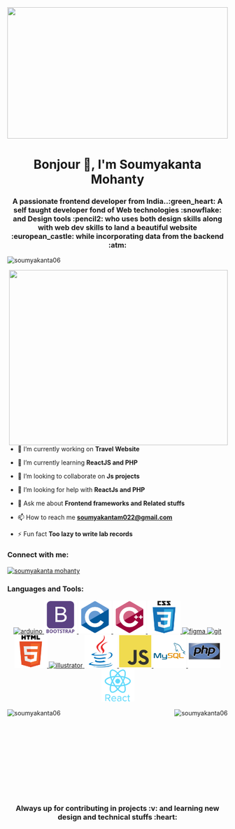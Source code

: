 <img src="https://t4.ftcdn.net/jpg/04/19/26/97/360_F_419269782_9LsP3TQndMVnZ2j3ZhTPhMjaqQpFAth9.jpg" width="100%" height="300">
<h1 align="center">Bonjour 👋, I'm Soumyakanta Mohanty</h1>
<h3 align="center">A passionate frontend developer from India..:green_heart: A self taught developer fond of Web technologies :snowflake: and Design tools :pencil2: who uses both design skills along with web dev skills to land a beautiful website :european_castle: while incorporating data from the backend :atm:</h3>

<p align="left"> <img src="https://komarev.com/ghpvc/?username=soumyakanta06&label=Profile%20views&color=0e75b6&style=flat" alt="soumyakanta06" /> </p>
<img align="right" src="https://i.pinimg.com/originals/b9/e4/96/b9e4960c1476c78043d499d975f86cdb.gif" width="500" height="400">

- 🔭 I’m currently working on **Travel Website**

- 🌱 I’m currently learning **ReactJS and PHP**

- 👯 I’m looking to collaborate on **Js projects**

- 🤝 I’m looking for help with **ReactJs and PHP**

- 💬 Ask me about **Frontend frameworks and Related stuffs**

- 📫 How to reach me **soumyakantam022@gmail.com**

- ⚡ Fun fact **Too lazy to write lab records**

<h3 align="left">Connect with me:</h3>
<p align="left">
<a href="https://twitter.com/soumyakanta mohanty" target="blank"><img align="center" src="https://raw.githubusercontent.com/rahuldkjain/github-profile-readme-generator/master/src/images/icons/Social/twitter.svg" alt="soumyakanta mohanty" height="30" width="40" /></a>
</p>

<h3 align="left">Languages and Tools:</h3>
<p align="center"> 
  <a href="https://www.arduino.cc/" target="_blank"> <img src="https://cdn.worldvectorlogo.com/logos/arduino-1.svg" alt="arduino" width="75" height="75"/> </a>
  <a href="https://getbootstrap.com" target="_blank"> <img src="https://raw.githubusercontent.com/devicons/devicon/master/icons/bootstrap/bootstrap-plain-wordmark.svg" alt="bootstrap" width="75" height="75"/> </a> 
  <a href="https://www.cprogramming.com/" target="_blank"> <img src="https://raw.githubusercontent.com/devicons/devicon/master/icons/c/c-original.svg" alt="c" width="75" height="75"/> </a> 
  <a href="https://www.w3schools.com/cpp/" target="_blank"> <img src="https://raw.githubusercontent.com/devicons/devicon/master/icons/cplusplus/cplusplus-original.svg" alt="cplusplus" width="75" height="75"/> </a>
  <a href="https://www.w3schools.com/css/" target="_blank"> <img src="https://raw.githubusercontent.com/devicons/devicon/master/icons/css3/css3-original-wordmark.svg" alt="css3" width="75" height="75"/> </a> 
  <a href="https://www.figma.com/" target="_blank"> <img src="https://www.vectorlogo.zone/logos/figma/figma-icon.svg" alt="figma" width="75" height="75"/> </a> 
  <a href="https://git-scm.com/" target="_blank"> <img src="https://www.vectorlogo.zone/logos/git-scm/git-scm-icon.svg" alt="git" width="75" height="75"/> </a> <br>
  <a href="https://www.w3.org/html/" target="_blank"> <img src="https://raw.githubusercontent.com/devicons/devicon/master/icons/html5/html5-original-wordmark.svg" alt="html5" width="75" height="75"/> </a> 
  <a href="https://www.adobe.com/in/products/illustrator.html" target="_blank"> <img src="https://www.vectorlogo.zone/logos/adobe_illustrator/adobe_illustrator-icon.svg" alt="illustrator" width="75" height="75"/> </a> <a href="https://www.java.com" target="_blank"> <img src="https://raw.githubusercontent.com/devicons/devicon/master/icons/java/java-original.svg" alt="java" width="75" height="75"/> </a> <a href="https://developer.mozilla.org/en-US/docs/Web/JavaScript" target="_blank"> <img src="https://raw.githubusercontent.com/devicons/devicon/master/icons/javascript/javascript-original.svg" alt="javascript"width="75" height="75"/> </a> <a href="https://www.mysql.com/" target="_blank"> <img src="https://raw.githubusercontent.com/devicons/devicon/master/icons/mysql/mysql-original-wordmark.svg" alt="mysql"width="75" height="75"/> </a> <a href="https://www.php.net" target="_blank"> <img src="https://raw.githubusercontent.com/devicons/devicon/master/icons/php/php-original.svg" alt="php"width="75" height="75"/> </a> <a href="https://reactjs.org/" target="_blank"> <img src="https://raw.githubusercontent.com/devicons/devicon/master/icons/react/react-original-wordmark.svg" alt="react" width="75" height="75"/> </a> </p>

<p><img align="left" src="https://github-readme-stats.vercel.app/api/top-langs?username=soumyakanta06&show_icons=true&locale=en&layout=compact&theme=algolia" alt="soumyakanta06" /></p>

<!-- <p>&nbsp;<img align="left" src="https://github-readme-stats.vercel.app/api?username=soumyakanta06&show_icons=true&locale=en" alt="soumyakanta06" /></p> -->
<!-- [![GitHub Streak](https://github-readme-streak-stats.herokuapp.com?user=Soumyakanta06&theme=blueberry_duo)](https://git.io/streak-stats) -->
<!-- ![Anurag's GitHub stats](https://github-readme-stats.vercel.app/api?username=Soumyakanta06&show_icons=true&theme=algolia) -->
<p><img align="right" src="https://github-readme-stats.vercel.app/api?username=Soumyakanta06&show_icons=true&theme=algolia" alt="soumyakanta06" /></p><br><br><br><br><br><br><br><br>


<h3 align="center" style="margin-top:80px";>Always up for contributing in projects :v: and learning new design and technical stuffs :heart:</h3>
